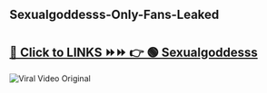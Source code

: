 
 ## Sexualgoddesss-Only-Fans-Leaked

# <h2><a href="https://clipsfans.com/Sexualgoddesss&ref=git">🔗 Click to LINKS ⏩⏩ 👉 🟢 Sexualgoddesss </a></h2>

<a href="https://clipsfans.com/Sexualgoddesss&ref=git" rel="nofollow" data-target="animated-image.originalLink"><img src="https://i.ibb.co.com/xMMVF88/686577567.gif" alt="Viral Video Original" style="max-width: 100%; display: inline-block;" data-target="animated-image.originalImage"></a>
